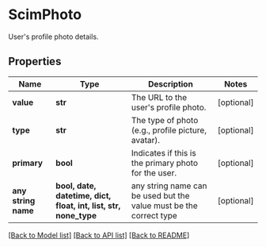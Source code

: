 # ScimPhoto

User's profile photo details.

## Properties
Name | Type | Description | Notes
------------ | ------------- | ------------- | -------------
**value** | **str** | The URL to the user&#39;s profile photo. | [optional] 
**type** | **str** | The type of photo (e.g., profile picture, avatar). | [optional] 
**primary** | **bool** | Indicates if this is the primary photo for the user. | [optional] 
**any string name** | **bool, date, datetime, dict, float, int, list, str, none_type** | any string name can be used but the value must be the correct type | [optional]

[[Back to Model list]](../README.md#documentation-for-models) [[Back to API list]](../README.md#documentation-for-api-endpoints) [[Back to README]](../README.md)



